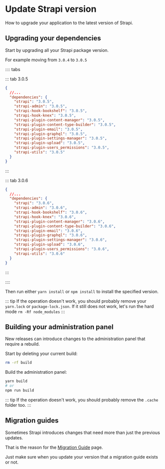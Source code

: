 # Update Strapi version

How to upgrade your application to the latest version of Strapi.

## Upgrading your dependencies

Start by upgrading all your Strapi package version.

For example moving from `3.0.4` to `3.0.5`

:::: tabs

::: tab 3.0.5

```json
{
  //...
  "dependencies": {
    "strapi": "3.0.5",
    "strapi-admin": "3.0.5",
    "strapi-hook-bookshelf": "3.0.5",
    "strapi-hook-knex": "3.0.5",
    "strapi-plugin-content-manager": "3.0.5",
    "strapi-plugin-content-type-builder": "3.0.5",
    "strapi-plugin-email": "3.0.5",
    "strapi-plugin-graphql": "3.0.5",
    "strapi-plugin-settings-manager": "3.0.5",
    "strapi-plugin-upload": "3.0.5",
    "strapi-plugin-users_permissions": "3.0.5",
    "strapi-utils": "3.0.5"
  }
}
```

:::

::: tab 3.0.6

```json
{
  //...
  "dependencies": {
    "strapi": "3.0.6",
    "strapi-admin": "3.0.6",
    "strapi-hook-bookshelf": "3.0.6",
    "strapi-hook-knex": "3.0.6",
    "strapi-plugin-content-manager": "3.0.6",
    "strapi-plugin-content-type-builder": "3.0.6",
    "strapi-plugin-email": "3.0.6",
    "strapi-plugin-graphql": "3.0.6",
    "strapi-plugin-settings-manager": "3.0.6",
    "strapi-plugin-upload": "3.0.6",
    "strapi-plugin-users_permissions": "3.0.6",
    "strapi-utils": "3.0.6"
  }
}
```

:::

::::

Then run either `yarn install` or `npm install` to install the specified version.

::: tip
If the operation doesn't work, you should probably remove your `yarn.lock` or `package-lock.json`. If it still does not work, let's run the hard mode `rm -Rf node_modules`
:::

## Building your administration panel

New releases can introduce changes to the administration panel that require a rebuild.

Start by deleting your current build:

```bash
rm -rf build
```

Build the administration panel:

```bash
yarn build
# or
npm run build
```

::: tip
If the operation doesn't work, you should probably remove the `.cache` folder too.
:::

## Migration guides

Sometimes Strapi introduces changes that need more than just the previous updates.

That is the reason for the [Migration Guide](../migration-guide/README.md) page.

Just make sure when you update your version that a migration guide exists or not.
